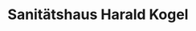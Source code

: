 ---
title: "Sanitätshaus Harald Kogel"
url: /sindelfingen/sanitaetshaus-harald-kogel/
shop: Sanitätshaus
---